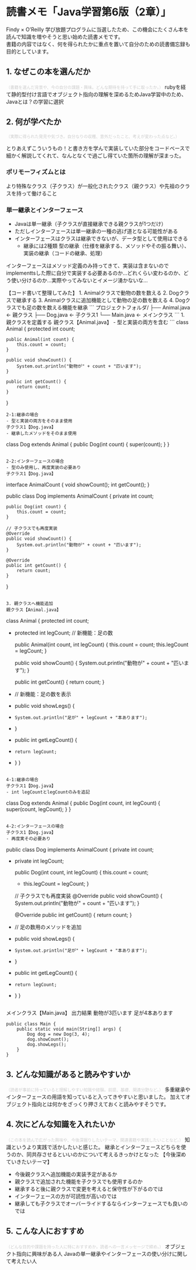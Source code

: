 # 読書メモ「Java学習第6版（2章）」

Findy × O’Reilly 学び放題プログラムに当選したため、この機会にたくさん本を読んで知識を増やそうと思い始めた読書メモです。  
書籍の内容ではなく、何を得られたかに重点を置いて自分のための読書備忘録も目的としています。

## 1. なぜこの本を選んだか
<span style="font-size: 80%"><span style="color: #cccccc">（書籍を選んだ背景や、今の自分の課題・興味。どんな期待を持って手に取ったか。）</span></span>
rubyを経て静的型付け言語でオブジェクト指向の理解を深めるためJava学習中のため、Javaとは？の学習に選択

## 2. 何が学べたか
<span style="font-size: 80%"><span style="color: #cccccc">（実際に得られた発見や気づき。自分なりの収穫、意外だったこと、考えが変わった点など。）</span></span>
<p class="r-fuki shiba">とりあえずこういうもの！と書き方を学んで実装していた部分をコードベースで細かく解説してくれて、なんとなくで過ごし得ていた箇所の理解が深まった。
</p>

### ポリモーフィズムとは
より特殊なクラス（子クラス）が一般化されたクラス（親クラス）や先祖のクラスを持って働けること
### 単一継承とインターフェース
- Javaは単一継承（子クラスが直接継承できる親クラスが1つだけ）
- ただしインターフェースは単一継承の一種の逃げ道となる可能性がある
- インターフェースはクラスは継承できないが、データ型として使用はできる
    - 継承には2種類
      型の継承（仕様を継承する、メソッドやその振る舞い）、実装の継承（コードの継承、処理）
<p class="r-fuki shiba">インターフェースはメソッド定義のみ持ってきて、実装は含まないのでimplementtsした際に自分で実装する必要あるのか...どれくらい変わるのか、どう使い分けるのか...実際やってみないとイメージ湧かないな...
</p>
【コード書いて整理してみた】
1. Animalクラスで動物の数を数える
2. Dogクラスで継承する
3. Animalクラスに追加機能として動物の足の数を数える
4. Dogクラスでも足の数を数える機能を継承
```
プロジェクトフォルダ/
├── Animal.java      ← 親クラス
├── Dog.java         ← 子クラス1
└── Main.java        ← メインクラス
```
1. 親クラスを定義する
親クラス【Animal.java】
- 型と実装の両方を含む
```
class Animal {
    protected int count;
    
    public Animal(int count) {
        this.count = count;
    }
    
    public void showCount() {
        System.out.println("動物が" + count + "匹います");
    }
    
    public int getCount() {
        return count;
    }
}
```
2-1:継承の場合
- 型と実装の両方をそのまま使用
子クラス1【Dog.java】
- 継承したメソッドをそのまま使用
```
class Dog extends Animal {
    public Dog(int count) {
        super(count);
    }
}
```

2-2:インターフェースの場合
- 型のみ使用し、再度実装の必要あり
子クラス1【Dog.java】
```
interface AnimalCount {
    void showCount();
    int getCount();
}

public class Dog implements AnimalCount {
    private int count;
    
    public Dog(int count) {
        this.count = count;
    }
    
    // 子クラスでも再度実装
    @Override
    public void showCount() {
        System.out.println("動物が" + count + "匹います");
    }
    
    @Override
    public int getCount() {
        return count;
    }
}
```

3. 親クラスへ機能追加
親クラス【Animal.java】
```
class Animal {
    protected int count;
  + protected int legCount;  // 新機能：足の数
    
    public Animal(int count, int legCount) {
        this.count = count;
        this.legCount = legCount;
    }
    
    public void showCount() {
        System.out.println("動物が" + count + "匹います");
    }
    
    public int getCount() {
        return count;
    }
    
  + // 新機能：足の数を表示
  + public void showLegs() {
  +     System.out.println("足が" + legCount + "本あります");
  + }
    
  + public int getLegCount() {
  +     return legCount;
  + }
}
```

4-1:継承の場合
子クラス1【Dog.java】
- int legCountとlegCountのみを追記
```
class Dog extends Animal {
    public Dog(int count, int legCount) {
        super(count, legCount);
    }
}
```

4-2:インターフェースの場合
子クラス1【Dog.java】
- 再度実その必要あり
```
public class Dog implements AnimalCount {
    private int count;
  + private int legCount;
    
    public Dog(int count, int legCount) {
        this.count = count;
      + this.legCount = legCount;
    }
    
    // 子クラスでも再度実装
    @Override
    public void showCount() {
        System.out.println("動物が" + count + "匹います");
    }
    
    @Override
    public int getCount() {
        return count;
    }

  + // 足の数用のメソッドを追加
  + public void showLegs() {
  +     System.out.println("足が" + legCount + "本あります");
  + }

  + public int getLegCount() {
  +     return legCount;
  + }
}
```

```
メインクラス【Main.java】
出力結果
動物が3匹います
足が4本あります
```
public class Main {
    public static void main(String[] args) {
        Dog dog = new Dog(3, 4);
        dog.showCount();
        dog.showLegs();
    }
}
```

## 3. どんな知識があると読みやすいか
<span style="font-size: 80%"><span style="color: #cccccc">（読者が事前に持っていると理解しやすい知識や経験。前提、基礎、関連分野など。）</span></span>
多重継承やインターフェースの用語を知っていると入ってきやすいと思いました。
加えてオブジェクト指向とは何かをざっくり押さえておくと読みやすそうです。

## 4. 次にどんな知識を入れたいか
<span style="font-size: 80%"><span style="color: #cccccc">（この本を読んで広がった興味や、今後深掘りしたいテーマ。関連書籍や実践したいことなど。）</span></span>
知識というより実践で活かしたいと感じた。
継承とインターフェースどちらを使うのか、同共存させるといいのかについて考えるきっかけとなった
【今後深めていきたいテーマ】
- 今後親クラスへ追加機能の実装予定があるか
- 親クラスで追加された機能を子クラスでも使用するのか
- 継承すると後に親クラスで変更を考えると保守性が下がるのでは
- インターフェースの方が可読性が高いのでは
- 継承しても子クラスでオーバーライドするならインターフェースでも良いのでは

## 5. こんな人におすすめ
<span style="font-size: 80%"><span style="color: #cccccc">（どんな目的や課題を持った人に特におすすめか。読者への一言メッセージで締め。）</span></span>
オブジェクト指向に興味がある人
Javaの単一継承やインターフェースの使い分けに関して考えたい人
